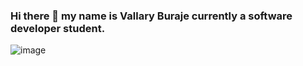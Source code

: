 ### Hi there 👋 my name is Vallary Buraje currently a software developer student.
![image](https://github.com/BurajeVallary/BurajeVallary/assets/124131523/cd64c2d2-3777-4a63-950d-9c9a1f8ad0da)


<!--
**BurajeVallary/BurajeVallary** is a ✨ _special_ ✨ repository because its `README.md` (this file) appears on your GitHub profile.

Here are some ideas to get you started:

- 🔭 I’m currently a software developer student
- 🌱 I’m currently learning Kotlin,Python and JavaScript.
- 👯  An aspiring software developer eager to join the tech community
- 💬 Ask me about ...
- 📫 How to reach me:You can reach me through Github,Twitter,Email and LinkedIn
- 😄 Pronouns Her/She
- ⚡ Fun fact:I love being calm 
-->
